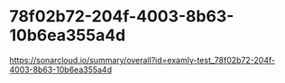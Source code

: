 # 78f02b72-204f-4003-8b63-10b6ea355a4d
https://sonarcloud.io/summary/overall?id=examly-test_78f02b72-204f-4003-8b63-10b6ea355a4d
